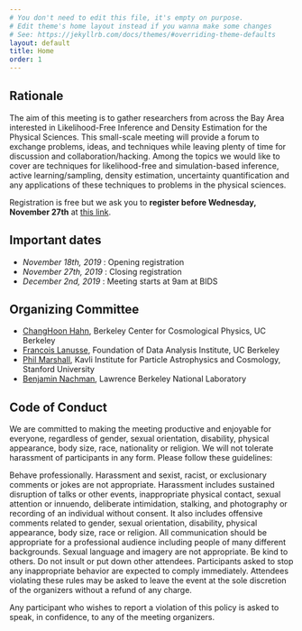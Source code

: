 ```yaml
---
# You don't need to edit this file, it's empty on purpose.
# Edit theme's home layout instead if you wanna make some changes
# See: https://jekyllrb.com/docs/themes/#overriding-theme-defaults
layout: default
title: Home
order: 1
---
```


## Rationale

The aim of this meeting is to gather researchers from across the Bay Area
interested in Likelihood-Free Inference and Density Estimation for the Physical Sciences. This small-scale meeting will provide a forum to exchange problems, ideas, and techniques while leaving plenty of time for discussion and collaboration/hacking. Among the topics we would like to cover are techniques for likelihood-free and simulation-based inference, active learning/sampling, density estimation, uncertainty quantification and any applications of these techniques to problems in the physical sciences.


Registration is free but we ask you to **register before Wednesday, November 27th** at [this link](registration.html).


## Important dates

- *November 18th, 2019*  : Opening registration
- *November 27th, 2019*  : Closing registration
- *December 2nd, 2019*  : Meeting starts at 9am at BIDS

## Organizing Committee

- [ChangHoon Hahn](http://changhoonhahn.github.io/), Berkeley Center for Cosmological Physics, UC Berkeley
- [Francois Lanusse](http://flanusse.net/), Foundation of Data Analysis Institute, UC Berkeley
- [Phil Marshall](https://www.slac.stanford.edu/~pjm/Site/Welcome.html), Kavli Institute for Particle Astrophysics and Cosmology, Stanford University
- [Benjamin Nachman](http://bnachman.web.cern.ch/bnachman/), Lawrence Berkeley National Laboratory


## Code of Conduct

We are committed to making the meeting productive and enjoyable for everyone, regardless of gender, sexual orientation, disability, physical appearance, body size, race, nationality or religion. We will not tolerate harassment of participants in any form. Please follow these guidelines:

Behave professionally. Harassment and sexist, racist, or exclusionary comments or jokes are not appropriate. Harassment includes sustained disruption of talks or other events, inappropriate physical contact, sexual attention or innuendo, deliberate intimidation, stalking, and photography or recording of an individual without consent. It also includes offensive comments related to gender, sexual orientation, disability, physical appearance, body size, race or religion. All communication should be appropriate for a professional audience including people of many different backgrounds. Sexual language and imagery are not appropriate. Be kind to others. Do not insult or put down other attendees. Participants asked to stop any inappropriate behavior are expected to comply immediately. Attendees violating these rules may be asked to leave the event at the sole discretion of the organizers without a refund of any charge.

Any participant who wishes to report a violation of this policy is asked to speak, in confidence, to any of the meeting organizers.

